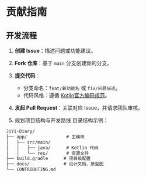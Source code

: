 # 贡献指南

## 开发流程
1. **创建 Issue**：描述问题或功能建议。
2. **Fork 仓库**：基于 `main` 分支创建你的分支。
3. **提交代码**：
   - 分支命名：`feat/新功能名` 或 `fix/问题描述`。
   - 代码风格：遵循 [Kotlin官方编码规范](https://kotlinlang.org/docs/coding-conventions.html)。
4. **发起 Pull Request**：关联对应 Issue，并请求团队审核。

5. 规划项目结构与开发路线
目录结构示例：

```markdown
JiYi-Diary/
├── app/               # 主模块
│   ├── src/main/
│   │   ├── java/      # Kotlin 代码
│   │   └── res/       # 资源文件
├── build.gradle      # 项目级配置
├── docs/             # 设计文档、原型图
└── CONTRIBUTING.md
```
